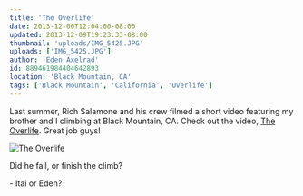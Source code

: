 ```yaml
---
title: 'The Overlife'
date: 2013-12-06T12:04:00-08:00
updated: 2013-12-09T19:23:33-08:00
thumbnail: 'uploads/IMG_5425.JPG'
uploads: ['IMG_5425.JPG']
author: 'Eden Axelrad'
id: 889461984404642893
location: 'Black Mountain, CA'
tags: ['Black Mountain', 'California', 'Overlife']
---
```


Last summer, Rich Salamone and his crew filmed a short video featuring my brother and I climbing at Black Mountain, CA. Check out the video, [The Overlife](http://vimeo.com/81134263). Great job guys!

![The Overlife](uploads/IMG_5425.JPG)

Did he fall, or finish the climb?

\- Itai or Eden?
